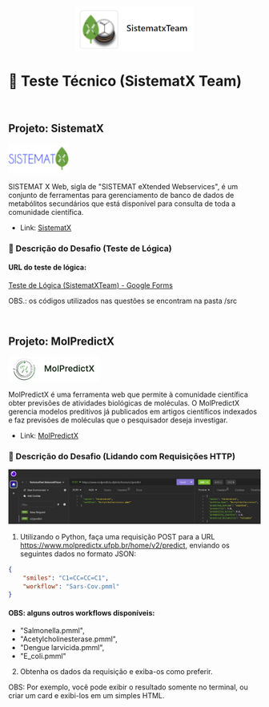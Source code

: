 <p align="center">
    <img src=".github/images/SistematXTeam.png" height="90" >
</p>

# 🔨 Teste Técnico (SistematX Team)

</br>

## Projeto: SistematX

<img src=".github/images/SistematX.png" height="60" >

SISTEMAT X Web, sigla de "SISTEMAT eXtended Webservices", é um conjunto de ferramentas para gerenciamento de banco de dados de metabólitos secundários que está disponível para consulta de toda a comunidade científica.

- Link: [SistematX](http://sistematx.ufpb.br/)

### :test_tube: Descrição do Desafio (Teste de Lógica)

#### URL do teste de lógica:
[Teste de Lógica (SistematXTeam) - Google Forms](https://forms.gle/x99RzzG4KV7U9os87 "Teste de Lógica (SistematXTeam) - Google Forms")

OBS.: os códigos utilizados nas questões se encontram na pasta /src

</br>

## Projeto: MolPredictX

<img src=".github/images/MolPredictX.png" height="50" >

MolPredictX é uma ferramenta web que permite à comunidade científica obter previsões de atividades biológicas de moléculas. O MolPredictX gerencia modelos preditivos já publicados em artigos científicos indexados e faz previsões de moléculas que o pesquisador deseja investigar.

- Link: [MolPredictX](https://www.molpredictx.ufpb.br/)

### :test_tube: Descrição do Desafio (Lidando com Requisições HTTP)

<p align="center">
    <img src=".github/images/InsomniaRequest.png">
</p>

1. Utilizando o Python, faça uma requisição POST para a URL https://www.molpredictx.ufpb.br/home/v2/predict, enviando os seguintes dados no formato JSON:
```json
{
	"smiles": "C1=CC=CC=C1",
  	"workflow": "Sars-Cov.pmml"
}
```
#### OBS: alguns outros workflows disponíveis: 
- "Salmonella.pmml", 
- "Acetylcholinesterase.pmml",
- "Dengue larvicida.pmml", 
- "E_coli.pmml"

2. Obtenha os dados da requisição e exiba-os como preferir. 

OBS: Por exemplo, você pode exibir o resultado somente no terminal, ou criar um card e exibi-los em um simples HTML.
